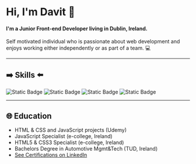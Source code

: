 <h1>Hi, I'm Davit 👋</h1> 

<h4>I'm a Junior Front-end Developer living in Dublin, Ireland.</h4>
<p>Self motivated individual who is passionate about web development and <br>
enjoys working either independently or as part of a team. 💻</p>
<hr>

<h2>➡️ Skills ⬅️</h2>

![Static Badge](https://img.shields.io/badge/Html-61DB?style=for-the-badge&logo=Html5&logoColor=black&color=green)
![Static Badge](https://img.shields.io/badge/Css-61DBFB?style=for-the-badge&logo=Css3&labelColor=darkgreen&color=darkgreen)
![Static Badge](https://img.shields.io/badge/Javascript-yellow?style=for-the-badge&logo=Javascript&labelColor=black&color=yellow)
![Static Badge](https://img.shields.io/badge/React-61DBFB?style=for-the-badge&logo=React&labelColor=black)

<hr>

 <h2> 🌐 Education</h2>

 <ul>
  <li>HTML & CSS and JavaScript projects (Udemy)</li>
  <li>JavaScript Specialist (e-college, Ireland)</li>
  <li>HTML5 & CSS3 Specialist (e-college, Ireland)</li>
  <li>Bachelors Degree in Automotive Mgmt&Tech (TUD, Ireland)</li>
   <li><a href="https://www.linkedin.com/in/davit-machurishvili-05973b135/details/certifications/"</a>See Certifications on LinkedIn</li>
 </ul>


  









